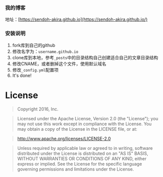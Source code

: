 ### 我的博客

地址：[https://sendoh-akira.github.io](https://sendoh-akira.github.io/)

### 安装说明

1. fork库到自己的github
2. 修改名字为：`username.github.io`
3. clone库到本地，参考`_posts`中的目录结构自己创建适合自己的文章目录结构
4. 修改CNAME，或者删掉这个文件，使用默认域名
5. 修改`_config.yml`配置项
6. It's done!

# License

> Copyright 2016, Inc.

>Licensed under the Apache License, Version 2.0 (the "License"); you may not use this work except in compliance with the License. You may obtain a copy of the License in the LICENSE file, or at:

>http://www.apache.org/licenses/LICENSE-2.0

>Unless required by applicable law or agreed to in writing, software distributed under the License is distributed on an "AS IS" BASIS, WITHOUT WARRANTIES OR CONDITIONS OF ANY KIND, either express or implied. See the License for the specific language governing permissions and limitations under the License.
